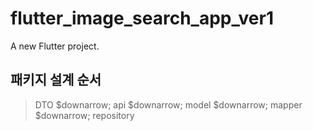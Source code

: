 # flutter_image_search_app_ver1

A new Flutter project.

## 패키지 설계 순서

> DTO 
> $downarrow;
> api
> $downarrow;
> model
> $downarrow;
> mapper
> $downarrow;
> repository

